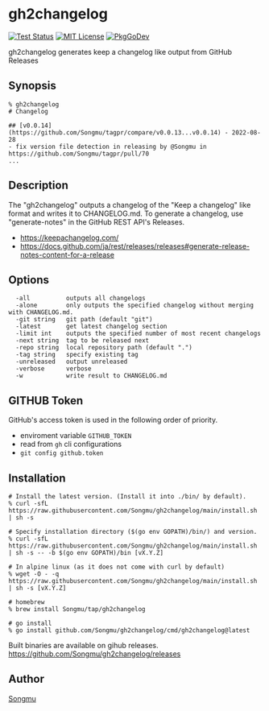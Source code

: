 gh2changelog
=======

[![Test Status](https://github.com/Songmu/gh2changelog/workflows/test/badge.svg?branch=main)][actions]
[![MIT License](https://img.shields.io/github/license/Songmu/gh2changelog)][license]
[![PkgGoDev](https://pkg.go.dev/badge/github.com/Songmu/gh2changelog)][PkgGoDev]

[actions]: https://github.com/Songmu/gh2changelog/actions?workflow=test
[license]: https://github.com/Songmu/gh2changelog/blob/main/LICENSE
[PkgGoDev]: https://pkg.go.dev/github.com/Songmu/gh2changelog

gh2changelog generates keep a changelog like output from GitHub Releases

## Synopsis

```console
% gh2changelog
# Changelog

## [v0.0.14](https://github.com/Songmu/tagpr/compare/v0.0.13...v0.0.14) - 2022-08-28
- fix version file detection in releasing by @Songmu in https://github.com/Songmu/tagpr/pull/70
...
```

## Description

The "gh2changelog" outputs a changelog of the "Keep a changelog" like format and writes it to CHANGELOG.md.
To generate a changelog, use "generate-notes" in the GitHub REST API's Releases.

- https://keepachangelog.com/
- https://docs.github.com/ja/rest/releases/releases#generate-release-notes-content-for-a-release

## Options

```
  -all          outputs all changelogs
  -alone        only outputs the specified changelog without merging with CHANGELOG.md.
  -git string   git path (default "git")
  -latest       get latest changelog section
  -limit int    outputs the specified number of most recent changelogs
  -next string  tag to be released next
  -repo string  local repository path (default ".")
  -tag string   specify existing tag
  -unreleased   output unreleased
  -verbose      verbose
  -w            write result to CHANGELOG.md
```

## GITHUB Token

GitHub's access token is used in the following order of priority.

- enviroment variable `GITHUB_TOKEN`
- read from `gh` cli configurations
- `git config github.token`

## Installation

```console
# Install the latest version. (Install it into ./bin/ by default).
% curl -sfL https://raw.githubusercontent.com/Songmu/gh2changelog/main/install.sh | sh -s

# Specify installation directory ($(go env GOPATH)/bin/) and version.
% curl -sfL https://raw.githubusercontent.com/Songmu/gh2changelog/main/install.sh | sh -s -- -b $(go env GOPATH)/bin [vX.Y.Z]

# In alpine linux (as it does not come with curl by default)
% wget -O - -q https://raw.githubusercontent.com/Songmu/gh2changelog/main/install.sh | sh -s [vX.Y.Z]

# homebrew
% brew install Songmu/tap/gh2changelog

# go install
% go install github.com/Songmu/gh2changelog/cmd/gh2changelog@latest
```

Built binaries are available on gihub releases.
<https://github.com/Songmu/gh2changelog/releases>

## Author

[Songmu](https://github.com/Songmu)
